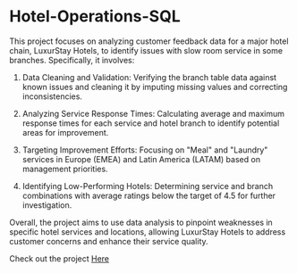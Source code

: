 # Hotel-Operations-SQL

This project focuses on analyzing customer feedback data for a major hotel chain, LuxurStay Hotels, to identify issues with slow room service in some branches. Specifically, it involves:

1. Data Cleaning and Validation: Verifying the branch table data against known issues and cleaning it by imputing missing values and correcting inconsistencies.

2. Analyzing Service Response Times: Calculating average and maximum response times for each service and hotel branch to identify potential areas for improvement.

3. Targeting Improvement Efforts: Focusing on "Meal" and "Laundry" services in Europe (EMEA) and Latin America (LATAM) based on management priorities.

4. Identifying Low-Performing Hotels: Determining service and branch combinations with average ratings below the target of 4.5 for further investigation.

Overall, the project aims to use data analysis to pinpoint weaknesses in specific hotel services and locations, allowing LuxurStay Hotels to address customer concerns and enhance their service quality.

Check out the project [Here]()
